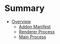 # Summary

* [Overview](README.md)
   * [Addon Manifest](addon_manifest.md)
   * [Renderer Process](renderer_process.md)
   * [Main Process](main_process.md)

